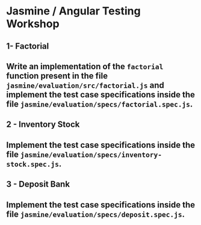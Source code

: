 # Jasmine / Angular Testing Workshop

## 1- Factorial
Write an implementation of the `factorial` function present in the file `jasmine/evaluation/src/factorial.js`
and implement the test case specifications inside the file `jasmine/evaluation/specs/factorial.spec.js`.  
---
## 2 - Inventory Stock
Implement the test case specifications inside the file `jasmine/evaluation/specs/inventory-stock.spec.js`.  
---
## 3 - Deposit Bank
 Implement the test case specifications inside the file `jasmine/evaluation/specs/deposit.spec.js`.  
 --- 
